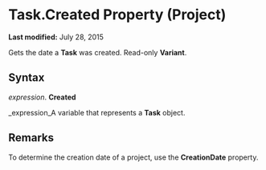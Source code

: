 
# Task.Created Property (Project)

 **Last modified:** July 28, 2015

Gets the date a  **Task** was created. Read-only **Variant**.

## Syntax

 _expression_. **Created**

 _expression_A variable that represents a  **Task** object.


## Remarks

To determine the creation date of a project, use the  **CreationDate** property.

